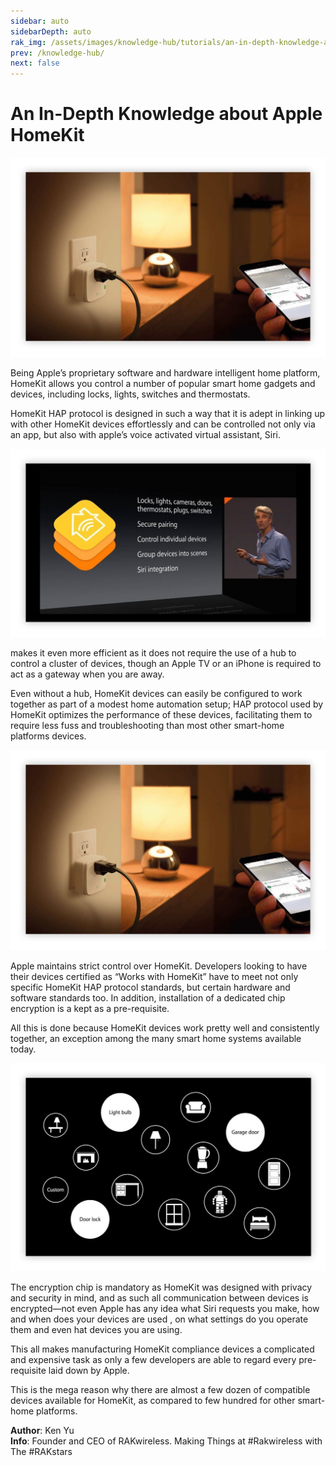 ```yaml
---
sidebar: auto
sidebarDepth: auto
rak_img: /assets/images/knowledge-hub/tutorials/an-in-depth-knowledge-about-apple-homekit/overview.jpg
prev: /knowledge-hub/
next: false
---
```


# An In-Depth Knowledge about Apple HomeKit

![Overview](/assets/images/knowledge-hub/tutorials/an-in-depth-knowledge-about-apple-homekit/overview.jpg)

Being Apple’s proprietary software and hardware intelligent home platform, HomeKit allows you control a number of popular smart home gadgets and devices, including locks, lights, switches and thermostats.

HomeKit HAP protocol is designed in such a way that it is adept in linking up with other HomeKit devices effortlessly and can be controlled not only via an app, but also with apple’s voice activated virtual assistant, Siri.

![Image1](/assets/images/knowledge-hub/tutorials/an-in-depth-knowledge-about-apple-homekit/pic1.jpg)

makes it even more efficient as it does not require the use of a hub to control a cluster of devices, though an Apple TV or an iPhone is required to act as a gateway when you are away.

Even without a hub, HomeKit devices can easily be configured to work together as part of a modest home automation setup; HAP protocol used by HomeKit optimizes the performance of these devices, facilitating them to require less fuss and troubleshooting than most other smart-home platforms devices.

![Image2](/assets/images/knowledge-hub/tutorials/an-in-depth-knowledge-about-apple-homekit/overview.jpg)

Apple maintains strict control over HomeKit. Developers looking to have their devices certified as “Works with HomeKit” have to meet not only specific HomeKit HAP protocol standards, but certain hardware and software standards too. In addition, installation of a dedicated chip encryption is a kept as a pre-requisite.

All this is done because HomeKit devices work pretty well and consistently together, an exception among the many smart home systems available today.

![Applications](/assets/images/knowledge-hub/tutorials/an-in-depth-knowledge-about-apple-homekit/applications.jpg)

The encryption chip is mandatory as HomeKit was designed with privacy and security in mind, and as such all communication between devices is encrypted—not even Apple has any idea what Siri requests you make, how and when does your devices are used , on what settings do you operate them and even hat devices you are using.

This all makes manufacturing HomeKit compliance devices a complicated and expensive task as only a few developers are able to regard every pre-requisite laid down by Apple.

This is the mega reason why there are almost a few dozen of compatible devices available for HomeKit, as compared to few hundred for other smart-home platforms.

**Author**: Ken Yu<br>
**Info**: Founder and CEO of RAKwireless. Making Things at #Rakwireless with The #RAKstars